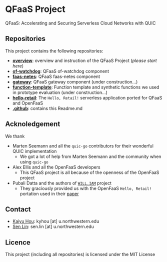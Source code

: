 # QFaaS Project

QFaaS: Accelerating and Securing Serverless Cloud Networks with QUIC

## Repositories

This project contains the following repositories:

 - [**overview**](https://github.com/qfaas-project/overview): overview and instruction of the QFaaS Project (*please start here*)
 - [**of-watchdog**](https://github.com/qfaas-project/of-watchdog): QFaaS of-watchdog component
 - [**faas-netes**](https://github.com/qfaas-project/faas-netes): QFaaS faas-netes component
 - [**gateway**](#): QFaaS gateway component (under construction...)
 - [**function-template**](#): Function template and synthetic functions we used in prototype evaluation (under construction...)
 - [**hello-retail**](https://github.com/qfaas-project/hello-retail): The `Hello, Retail!` serverless application ported for QFaaS and OpenFaaS
 - [**.github**](https://github.com/qfaas-project/.github): contains this Readme.md
 
 ## Acknoledgement
 
 We thank
 
  - Marten Seemann and all the `quic-go` contributors for their wonderful QUIC implementation
    - We got a lot of help from Marten Seemann and the community when using `quic-go`
  - Alex Ellis and all the OpenFaaS developers
    - This QFaaS project is all because of the openness of the OpenFaaS project
  - Pubali Datta and the authors of [`WILL.IAM`](https://pdatta2.web.illinois.edu/publication/william/william.pdf) project
    - They graciously provided us with the OpenFaaS `Hello, Retail!` portation used in their [paper](https://pdatta2.web.illinois.edu/publication/william/william.pdf)
 
 ## Contact
 
  - [Kaiyu Hou](https://kyhou.com/): kyhou [at] u.northwestern.edu
  - [Sen Lin](https://senlin.dev/): sen.lin [at] u.northwestern.edu
  
 ## Licence
 
 This project (including all repositories) is licensed under the MIT License
